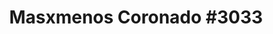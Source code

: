 ---
title: "Masxmenos Coronado #3033"
url: /san-isidro/masxmenos-coronado-3033/
shop: supermercado
---
